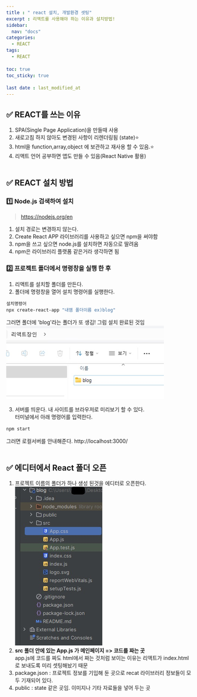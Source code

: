 ```yaml
---
title : " react 설치, 개발환경 셋팅"
excerpt : 리액트를 사용해야 하는 이유과 설치방법!
sidebar:
  nav: "docs"
categories:
  - REACT
tags:
  - REACT

toc: true
toc_sticky: true

last date : last_modified_at
---
```



## ✅ REACT를 쓰는 이유
1. SPA(Single Page Application)을 만들때 사용
2. 새로고침 하지 않아도 변경된 사항이 리렌더링됨 (state)⭐
3. html을 function,array,object 에 보관하고 재사용 할 수 있음.⭐ 
4. 리액트 언어 공부하면 앱도 만들 수 있음(React Native 활용)
   <br/><br/>

## ✅ REACT 설치 방법
### 1️⃣ Node.js 검색하여 설치
>https://nodejs.org/en

1. 설치 경로는 변경하지 않는다.
2. Create React APP 라이브러리를 사용하고 싶으면 npm을 써야함
3. npm을 쓰고 싶으면 node.js를 설치하면 자동으로 딸려옴
4. npm은 라이브러리 플랫폼 같은거라 생각하면 됨

### 2️⃣ 프로젝트 폴더에서 명령창을 실행 한 후
1. 리액트를 설치할 폴더를 만든다.
2. 폴더에 명령창을 열어 설치 명령어를 실행한다.
```bash
설치명령어 
npx create-react-app "내맴 폴더이름 ex)blog"
```
그러면 폴더에 'blog'라는 폴더가 또 생김! 그럼 설치 완료된 것임
![react](/assets/images/react/setup01.jpg)

3. 서버를 띄운다. 
내 사이트를 브라우저로 미리보기 할 수 있다.<br>
터미널에서 아래 명령어를 입력한다.
```bash
npm start
```
그러면 로컬서버를 안내해준다.
http://localhost:3000/
<br/><br/>

## ✅ 에디터에서 React 폴더 오픈
1. 프로젝트 이름의 폴더가 하나 생성 된것을 에디터로 오픈한다.<br>
   ![react](/assets/images/react/setup02.jpg)
2. **src 폴더 안에 있는 App.js 가 메인페이지 => 코드를 짜는 곳** <br>
app.js에 코드를 짜도 html에서 짜는 것처럼 보이는 이유는 리액트가 index.html로 보내도록 미리 셋팅해놨기 때문 
3. package.json : 프로젝트 정보를 기입해 둔 곳으로 recat 라이브러리 정보들이 모두 기재되어 있다.
4. public : state 같은 곳임. 이미지나 기타 자료들을 넣어 두는 곳
